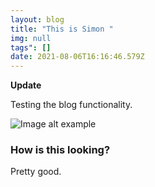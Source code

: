 ```yaml
---
layout: blog
title: "This is Simon "
img: null
tags": []
date: 2021-08-06T16:16:46.579Z
---
```

**Update**



Testing the blog functionality. 

![Image alt example](https://picsum.photos/500/500 "Image title example")

### How is this looking?

Pretty good.